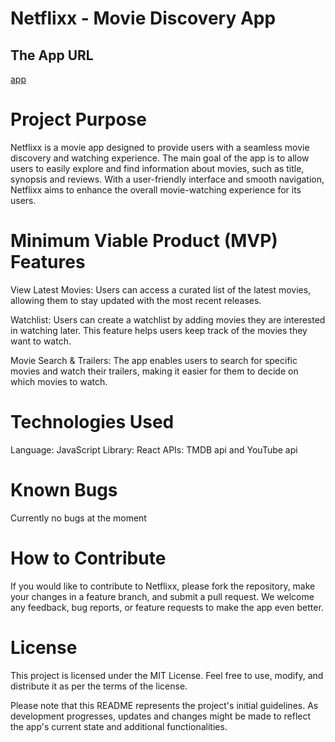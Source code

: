 
# Netflixx - Movie Discovery App

## The App URL

[app](https://674466005bbf053dccba284f--kcaproject.netlify.app/)

# Project Purpose
Netflixx is a movie app designed to provide users with a seamless movie discovery and watching experience. The main goal of the app is to allow users to easily explore and find information about movies, such as title, synopsis and reviews. With a user-friendly interface and smooth navigation, Netflixx aims to enhance the overall movie-watching experience for its users.

# Minimum Viable Product (MVP) Features
View Latest Movies: Users can access a curated list of the latest movies, allowing them to stay updated with the most recent releases.

Watchlist: Users can create a watchlist by adding movies they are interested in watching later. This feature helps users keep track of the movies they want to watch.

Movie Search & Trailers: The app enables users to search for specific movies and watch their trailers, making it easier for them to decide on which movies to watch.

# Technologies Used
Language: JavaScript
Library: React
APIs: TMDB api and YouTube api




# Known Bugs
Currently no bugs at the moment

# How to Contribute
If you would like to contribute to Netflixx, please fork the repository, make your changes in a feature branch, and submit a pull request. We welcome any feedback, bug reports, or feature requests to make the app even better.

# License
This project is licensed under the MIT License. Feel free to use, modify, and distribute it as per the terms of the license.

Please note that this README represents the project's initial guidelines. As development progresses, updates and changes might be made to reflect the app's current state and additional functionalities.
